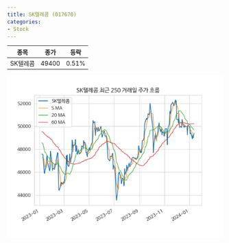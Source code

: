 ```yaml
---
title: SK텔레콤 (017670)
categories:
- Stock
---
```


|종목|종가|등락|
|----|----|----|
|SK텔레콤|49400|0.51%|

<!-- more -->

![017670](/assets/images/stock/017670.png)